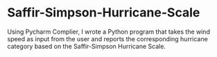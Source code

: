 # Saffir-Simpson-Hurricane-Scale
Using Pycharm Complier, I wrote a Python program that takes the wind speed as input from the user and reports the corresponding hurricane category based on the Saffir-Simpson Hurricane Scale.
